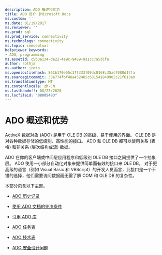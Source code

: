 ```yaml
---
description: ADO 概述和优势
title: ADO 简介 |Microsoft Docs
ms.custom: ''
ms.date: 01/19/2017
ms.reviewer: ''
ms.prod: sql
ms.prod_service: connectivity
ms.technology: connectivity
ms.topic: conceptual
helpviewer_keywords:
- ADO, programming
ms.assetid: c5b3a134-de22-4e9c-9489-9a1cc7a5dcfa
author: rothja
ms.author: jroth
ms.openlocfilehash: 861b170e55c37f333f09dc8168c35ad7088d17fa
ms.sourcegitcommit: 33e774fbf48a432485c601541840905c21f613a0
ms.translationtype: MT
ms.contentlocale: zh-CN
ms.lasthandoff: 08/25/2020
ms.locfileid: "88805493"
---
```

# <a name="ado-overview-and-benefits"></a>ADO 概述和优势
ActiveX 数据对象 (ADO) 是用于 OLE DB 的高级、易于使用的界面。 OLE DB 是对各种数据存储的低级别、高性能的接口。 ADO 和 OLE DB 都可以使用关系 (表格) 和非关系 (层次结构或流) 数据。

 ADO 在你的客户端或中间层应用程序和低级别 OLE DB 接口之间提供了一个抽象层。 ADO 使用一小部分自动化对象来提供简单而有效的接口来 OLE DB。 对于更高级的语言（例如 Visual Basic 和 VBScript）的开发人员而言，此接口是一个不错的选择，他们需要访问数据而无需了解 COM 和 OLE DB 的复杂性。

 本部分包含以下主题。

-   [ADO 历史记录](./ado-history.md)

-   [使用 ADO 文档的先决条件](./prerequisites-for-using-the-ado-documentation.md)

-   [引用 ADO 库](./referencing-the-ado-libraries.md)

-   [ADO 任务表](./ado-task-table.md)

-   [ADO 技术表](./ado-technology-table.md)

-   [ADO 安全设计问题](./ado-security-design-issues.md)